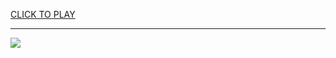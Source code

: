 
<a href="https://premium76.site?title=stream_nfl_games_reddit&ref=13M">CLICK TO PLAY</a></h3>
<hr>

<a href="https://premium76.site?title=stream_nfl_games_reddit&ref=13M"><img src="https://clearcache.store/games.png"></a>


